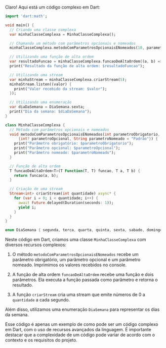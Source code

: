 Claro! Aqui está um código complexo em Dart:

```dart
import 'dart:math';

void main() {
  // Criando uma classe complexa
  var minhaClasseComplexa = MinhaClasseComplexa();

  // Chamando um método com parâmetros opcionais e nomeados
  minhaClasseComplexa.metodoComParametrosOpcionaisENomeados(10, parametroNomeado: "Olá");

  // Utilizando uma função de alta ordem
  var resultadoFuncao = minhaClasseComplexa.funcaoDeAltaOrdem((a, b) => a + b, 5, 10);
  print("Resultado da função de alta ordem: $resultadoFuncao");

  // Utilizando uma stream
  var minhaStream = minhaClasseComplexa.criarStream(5);
  minhaStream.listen((valor) {
    print("Valor recebido da stream: $valor");
  });

  // Utilizando uma enumeração
  var diaDaSemana = DiaSemana.sexta;
  print("Dia da semana: $diaDaSemana");
}

class MinhaClasseComplexa {
  // Método com parâmetros opcionais e nomeados
  void metodoComParametrosOpcionaisENomeados(int parametroObrigatorio,
      {int? parametroOpcional, String parametroNomeado = "Padrão"}) {
    print("Parâmetro obrigatório: $parametroObrigatorio");
    print("Parâmetro opcional: $parametroOpcional");
    print("Parâmetro nomeado: $parametroNomeado");
  }

  // Função de alta ordem
  T funcaoDeAltaOrdem<T>(T Function(T, T) funcao, T a, T b) {
    return funcao(a, b);
  }

  // Criação de uma stream
  Stream<int> criarStream(int quantidade) async* {
    for (var i = 0; i < quantidade; i++) {
      await Future.delayed(Duration(seconds: 1));
      yield i;
    }
  }
}

enum DiaSemana { segunda, terca, quarta, quinta, sexta, sabado, domingo }
```

Neste código em Dart, criamos uma classe `MinhaClasseComplexa` com diversos recursos complexos:

1. O método `metodoComParametrosOpcionaisENomeados` recebe um parâmetro obrigatório, um parâmetro opcional e um parâmetro nomeado. Imprimimos os valores recebidos no console.

2. A função de alta ordem `funcaoDeAltaOrdem` recebe uma função e dois parâmetros. Ela executa a função passada como parâmetro e retorna o resultado.

3. A função `criarStream` cria uma stream que emite números de 0 a `quantidade` a cada segundo.

Além disso, utilizamos uma enumeração `DiaSemana` para representar os dias da semana.

Esse código é apenas um exemplo de como pode ser um código complexo em Dart, com o uso de recursos avançados da linguagem. É importante destacar que a complexidade de um código pode variar de acordo com o contexto e os requisitos do projeto.